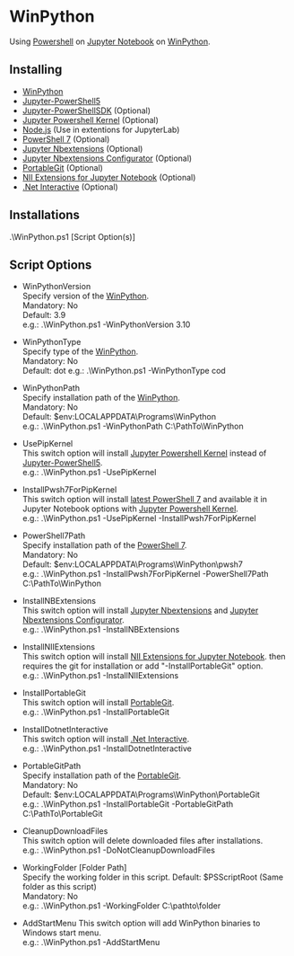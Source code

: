 # WinPython
Using [Powershell](https://github.com/PowerShell/PowerShell) on [Jupyter Notebook](https://jupyter.org/) on [WinPython](https://winpython.github.io/).  

## Installing
- [WinPython](https://winpython.github.io/)
- [Jupyter-PowerShell5](https://github.com/DeepAQ/Jupyter-PowerShell5)
- [Jupyter-PowerShellSDK](https://github.com/sakaztk/Jupyter-PowerShellSDK) (Optional)
- [Jupyter Powershell Kernel](https://github.com/vors/jupyter-powershell) (Optional)
- [Node.js](https://nodejs.org/) (Use in extentions for JupyterLab)
- [PowerShell 7](https://github.com/PowerShell/PowerShell) (Optional)
- [Jupyter Nbextensions](https://github.com/ipython-contrib/jupyter_contrib_nbextensions) (Optional)
- [Jupyter Nbextensions Configurator](https://github.com/Jupyter-contrib/jupyter_nbextensions_configurator) (Optional)
- [PortableGit](https://github.com/git-for-windows/git) (Optional)
- [NII Extensions for Jupyter Notebook](https://github.com/NII-cloud-operation) (Optional)
- [.Net Interactive](https://github.com/dotnet/interactive) (Optional)

## Installations
.\WinPython.ps1 [Script Option(s)]
## Script Options
- WinPythonVersion  
Specify version of the [WinPython](https://winpython.github.io/).  
Mandatory: No  
Default: 3.9  
e.g.: .\WinPython.ps1 -WinPythonVersion 3.10  

- WinPythonType  
Specify type of the [WinPython](https://winpython.github.io/).   
Mandatory: No  
Default: dot 
e.g.: .\WinPython.ps1 -WinPythonType cod

- WinPythonPath  
Specify installation path of the [WinPython](https://winpython.github.io/).  
Mandatory: No  
Default: $env:LOCALAPPDATA\Programs\WinPython  
e.g.: .\WinPython.ps1 -WinPythonPath C:\PathTo\WinPython

- UsePipKernel  
This switch option will install [Jupyter Powershell Kernel](https://github.com/vors/jupyter-powershell) instead of [Jupyter-PowerShell5](https://github.com/DeepAQ/Jupyter-PowerShell5).  
e.g.: .\WinPython.ps1 -UsePipKernel

- InstallPwsh7ForPipKernel  
This switch option will install [latest PowerShell 7](https://github.com/PowerShell/PowerShell/releases/latest) and available it in Jupyter Notebook options with [Jupyter Powershell Kernel](https://github.com/vors/jupyter-powershell).  
e.g.: .\WinPython.ps1 -UsePipKernel -InstallPwsh7ForPipKernel

- PowerShell7Path  
Specify installation path of the [PowerShell 7](https://github.com/PowerShell/PowerShell).  
Mandatory: No  
Default: $env:LOCALAPPDATA\Programs\WinPython\pwsh7  
e.g.: .\WinPython.ps1 -InstallPwsh7ForPipKernel -PowerShell7Path C:\PathTo\WinPython

- InstallNBExtensions  
This switch option will install [Jupyter Nbextensions](https://github.com/ipython-contrib/jupyter_contrib_nbextensions) and [Jupyter Nbextensions Configurator](https://github.com/Jupyter-contrib/jupyter_nbextensions_configurator).  
e.g.: .\WinPython.ps1 -InstallNBExtensions

- InstallNIIExtensions  
This switch option will install [NII Extensions for Jupyter Notebook](https://github.com/NII-cloud-operation). then requires the git for installation or add "-InstallPortableGit" option.  
e.g.: .\WinPython.ps1 -InstallNIIExtensions

- InstallPortableGit  
This switch option will install [PortableGit](https://github.com/git-for-windows/git).  
e.g.: .\WinPython.ps1 -InstallPortableGit

- InstallDotnetInteractive  
This switch option will install [.Net Interactive](https://github.com/dotnet/interactive).  
e.g.: .\WinPython.ps1 -InstallDotnetInteractive

- PortableGitPath  
Specify installation path of the [PortableGit](https://github.com/git-for-windows/git).  
Mandatory: No  
Default: $env:LOCALAPPDATA\Programs\WinPython\PortableGit  
e.g.: .\WinPython.ps1 -InstallPortableGit -PortableGitPath C:\PathTo\PortableGit

- CleanupDownloadFiles  
This switch option will delete downloaded files after installations.  
e.g.: .\WinPython.ps1 -DoNotCleanupDownloadFiles

- WorkingFolder [Folder Path]  
Specify the working folder in this script.
Default: $PSScriptRoot (Same folder as this script)  
Mandatory: No  
e.g.: .\WinPython.ps1 -WorkingFolder C:\pathto\folder

- AddStartMenu
This switch option will add WinPython binaries to Windows start menu.  
e.g.: .\WinPython.ps1 -AddStartMenu
